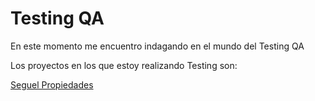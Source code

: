 # Testing QA

En este momento me encuentro indagando en el mundo del Testing QA 

Los proyectos en los que estoy realizando Testing son: 

[Seguel Propiedades](https://github.com/veronica-gonzalez/seguelpropiedades/issues?q=is%3Aissue+is%3Aopen+label%3ATesteo)
